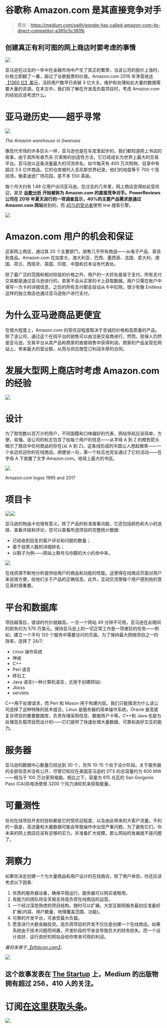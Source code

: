 # 谷歌称 Amazon.com 是其直接竞争对手

> 原文：<https://medium.com/swlh/google-has-called-amazon-com-its-direct-competitor-a385c5c381fb>

## 创建真正有利可图的网上商店时要考虑的事情

![](img/ffa96ca52f2bfeff6395ed418aa80b85.png)

亚马逊在过去的一年中在金融市场中产生了真正的繁荣，当该公司的股价上涨时，价格立即翻了一番，超过了谷歌股票的价值。Amazon.com 2016 年净营收达[【1360 亿】美元](https://www.statista.com/statistics/266282/annual-net-revenue-of-amazoncom/)，活跃用户数早已突破 3 亿大关。维护和处理如此大量的数据需要大量的资源。在本文中，我们将了解在开发高负载项目时，考虑 Amazon.com 的经验应该考虑什么。

# 亚马逊历史——超乎寻常

![](img/b5b2eef028c3c4df8b2532f470e183eb.png)

*The Amazon warehouse in Swansea*

像现代市场的许多巨头一样，亚马逊也是在车库里起步的。我们都知道网上书店的故事，由于其所有者杰夫·贝索斯的创造性方法，它已经成长为世界上最大的交易平台。亚马逊以这条流量最大的河流命名，如今每天有 400 万次购物，目录中有超过 3.5 亿件商品。它的仓库被列入吉尼斯世界纪录。他们的地盘等于 700 个竞技场，像麦迪逊广场花园，差不多 550 英亩。

每个月大约有 1.88 亿用户访问亚马逊。在过去的几年里，网上商店变得如此受欢迎，甚至 [**谷歌分析**](http://searchengineland.com/googles-eric-schmidts-berlin-speech-biggest-search-competitor-amazon-205761) **开始被称为 Amazon.com 的直接竞争对手。PowerReviews 公司在 2016 年夏天进行的一项调查显示，40%的主要产品需求是通过 Amazon.com 网站**收到的，而 [45%的受访者](http://www.powerreviews.com/blog/new-study-finds-that-retailers-and-brands-can-leverage-reviews-to-compete-with-amazon-and-search/)使用 line 搜索引擎。

![](img/f24af90e2e8f5dc46ac9e978b668457c.png)

# Amazon.com 用户的机会和保证

这家网上商店，通过其 20 个主要部门，销售几乎所有商品——从电子产品、家具到食品。Amazon.com 在加拿大、澳大利亚、巴西、墨西哥、法国、意大利、德国、荷兰、西班牙、英国、印度、中国和日本设有代表处。

除了最广泛的范围和相对较低的价格之外，用户的一大好处是易于支付。所有支付交易都是通过亚马逊进行的，卖家不会从买家的卡上获取数据。用户只需在账户中填写一次卡的详细信息，之后的所有支付都会自动从卡中扣除。很少有像 Endless 这样的独立商店也通过亚马逊账户进行支付。

# 为什么亚马逊商品更便宜

在很大程度上，Amazon.com 的受欢迎程度取决于忠诚的价格和高质量的产品。除了该公司，通过这个在线平台的销售可以由注册交易商进行，然而，担保人仍然是亚马逊。交易平台从其产品和商家的直接销售中获得利润，商家的产品呈现在网站上。带来最大的营业额，从而与供应商签订利润丰厚的合同。

# 发展大型网上商店时考虑 Amazon.com 的经验

![](img/4f0392fd1d07733af229a717aee20fe6.png)

# 设计

为了取悦数以百万计的用户，不同国籍和口味偏好的代表，网站导航应该简单，方便，易懂。该公司的标志包含了给每个用户的信息——从字母 A 到 Z 的橙色箭头暗示了商店中任何商品的存在(从 A 到 Z)。这条线形成的半圆让人想起微笑——一个永远欢迎你的在线商店。顺便说一句，第一个标志也完全通过了它的活动——在字母 A 下放置了文字:Amazon.com。地球上最大的书店。

![](img/8b19c7e131ce47a1dc3a64e00dcffcc9.png)

Amazon.com logos 1995 and 2017

# 项目卡

![](img/c9fa10c24b0988c54b1af3481b95a2fd.png)![](img/b769b5730531fc74b316aa2f7129b581.png)

亚马逊的物品卡也很有意义。除了产品的标准查看功能，它还包括颜色和大小的选择、查看评级和评论，您可以查看所选项目的完整统计数据:

*   已经收到回复的客户评论和问题的数量；
*   基于投票人数的详细排名；
*   以鞋子为例——网站上鞋号与你脚的大小的命中率。

![](img/4263ca1337c078f78fcd936b4cfea583.png)

在线资源不断地分析提供给用户的商品和功能的性能。这使得在线商店页面对用户来说很方便，给他们关于产品的正确信息。此外，互动交流使每个用户感到他的意见真的很重要。

# 平台和数据库

项目越落后，错误的代价就越高。一旦一个网站 49 分钟不可用，亚马逊在此期间的损失约为 570 万美元。保持亚马逊上的一切正常工作是一项艰巨的任务——例如，建立一个平均 120 个服务中需要访问的页面。为了保持最大网络项目之一的效率，选择了 24/7:

*   Linux 操作系统
*   神谕
*   C++
*   Perl 语言
*   砖石工
*   Java 语言(一种计算机语言，尤用于创建网站)
*   Jboss
*   servlets

C++用于处理请求，而 Perl 和 Mason 用于构建内容。我们只能猜测为什么该公司选择了这种特殊的技术组合。Linux 是服务器的简单操作系统，Oracle 是高度复杂项目的重要数据库，负责存储采购信息、数据用户卡等。C++和 Java 也是为处理高负载项目而设计的——它们提供了快速处理大量数据、可靠和良好交互的能力。

# 服务器

亚马逊的数据中心数量已经达到 30 个，另外 10-15 个处于设计阶段。关于服务器的全部信息并没有公开，尽管已知仅在美国亚马逊的 DTS 的总容量约为 600 MW——相当于 100 万台家用电脑。相比之下，容量为 615 兆瓦的 San Gorgonio Pass (CA)风电场使用 3200 个风力涡轮机来获取能量。

# 可量测性

任何在线项目开发的目标都是它的受欢迎程度，以及由此带来的大客户流量。不利的一面是，高流量和大量数据可能会导致操作中出现严重问题。为了避免它们，你未来的网上商店应该有足够的实力，并准备扩大规模。那么网站的发展就不是问题了。

# 洞察力

如果你决定创建一个为大量商品和用户设计的在线商店，除了用户体验，你还应该考虑以下因素:

1.  优质的服务器设备，确保平稳运行。服务器可以购买或租用。
2.  有能力的团队将全天候支持高负荷在线商店的运营。
3.  一个经过深思熟虑的项目结构，随时可以扩展。大型互联网服务最初应准备好扩展(内容、用户数量、地理覆盖范围、功能)。
4.  可靠的开发平台，可承受最大负载。
5.  愿意进行大额金融投资。高负荷项目的开发不仅仅是创建一个在线商店。如果系统由于技术问题而闲置，开发阶段的节省会导致巨大的财务损失。而一个设计良好、运行良好的网站会给你带来可观的利润。

*最初发表于*[*【stfalcon.com】*](http://bit.ly/oroginaly-amazon)*。*

![](img/70cd62e4bfba19568e87ab10ede853cf.png)

## 这个故事发表在 [The Startup](https://medium.com/swlh) 上，Medium 的出版物拥有超过 256，410 人的关注。

# 订阅[在这里获取头条](http://growthsupply.com/the-startup-newsletter/)。

![](img/70cd62e4bfba19568e87ab10ede853cf.png)